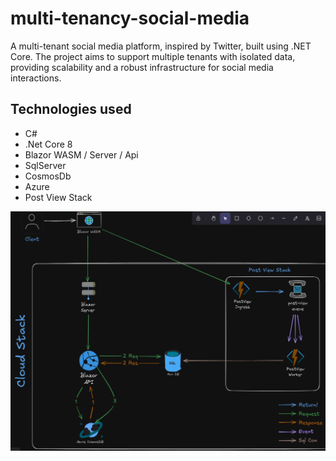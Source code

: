 # multi-tenancy-social-media
 A multi-tenant social media platform, inspired by Twitter, built using .NET Core. The project aims to support multiple tenants with isolated data, providing scalability and a robust infrastructure for social media interactions.

## Technologies used
* C#
* .Net Core 8
* Blazor WASM / Server / Api
* SqlServer
* CosmosDb
* Azure
* Post View Stack


![Road Map for the project](https://github.com/alparslanakbas/multi-tenancy-social-media/blob/main/RoadMapImages/project-roadmap.PNG "Road Map")

